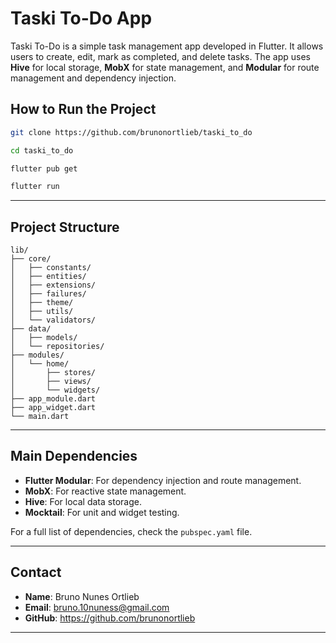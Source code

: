 # Taski To-Do App

Taski To-Do is a simple task management app developed in Flutter. It allows users to create, edit, mark as completed, and delete tasks. The app uses **Hive** for local storage, **MobX** for state management, and **Modular** for route management and dependency injection.

## How to Run the Project


```bash
git clone https://github.com/brunonortlieb/taski_to_do
```

```bash
cd taski_to_do
```

```bash
flutter pub get
```

```bash
flutter run
```

---

## Project Structure

```
lib/
├── core/ 
│   ├── constants/
│   ├── entities/
│   ├── extensions/
│   ├── failures/
│   ├── theme/
│   ├── utils/
│   └── validators/
├── data/
│   ├── models/
│   └── repositories/
├── modules/ 
│   └── home/
│       ├── stores/
│       ├── views/
│       └── widgets/
├── app_module.dart 
├── app_widget.dart 
└── main.dart
```

---

##  Main Dependencies

- **Flutter Modular**: For dependency injection and route management.
- **MobX**: For reactive state management.
- **Hive**: For local data storage.
- **Mocktail**: For unit and widget testing.

For a full list of dependencies, check the `pubspec.yaml` file.

---

##  Contact

- **Name**: Bruno Nunes Ortlieb
- **Email**: bruno.10nuness@gmail.com
- **GitHub**: https://github.com/brunonortlieb

---